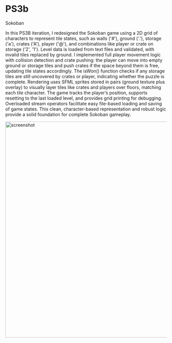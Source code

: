 # PS3b
Sokoban


In this PS3B iteration, I redesigned the Sokoban game using a 2D grid of characters to represent tile states, such as walls ('#'), ground ('.'), storage ('a'), crates ('A'), player ('@'), and combinations like player or crate on storage ('2', '1'). Level data is loaded from text files and validated, with invalid tiles replaced by ground. I implemented full player movement logic with collision detection and crate pushing: the player can move into empty ground or storage tiles and push crates if the space beyond them is free, updating tile states accordingly. The isWon() function checks if any storage tiles are still uncovered by crates or player, indicating whether the puzzle is complete. Rendering uses SFML sprites stored in pairs (ground texture plus overlay) to visually layer tiles like crates and players over floors, matching each tile character. The game tracks the player’s position, supports resetting to the last loaded level, and provides grid printing for debugging. Overloaded stream operators facilitate easy file-based loading and saving of game states. This clean, character-based representation and robust logic provide a solid foundation for complete Sokoban gameplay.

<img width="638" height="676" alt="screenshot" src="https://github.com/user-attachments/assets/3a542978-bc4a-4143-aad4-63437c8b91c6" />
